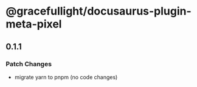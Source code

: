 # @gracefullight/docusaurus-plugin-meta-pixel

## 0.1.1

### Patch Changes

- migrate yarn to pnpm (no code changes)
